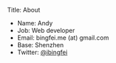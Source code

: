 Title: About

- Name: Andy
- Job: Web developer
- Email: bingfei.me (at) gmail.com
- Base: Shenzhen
- Twitter: [@ibingfei](https://twitter.com/ibingfei)